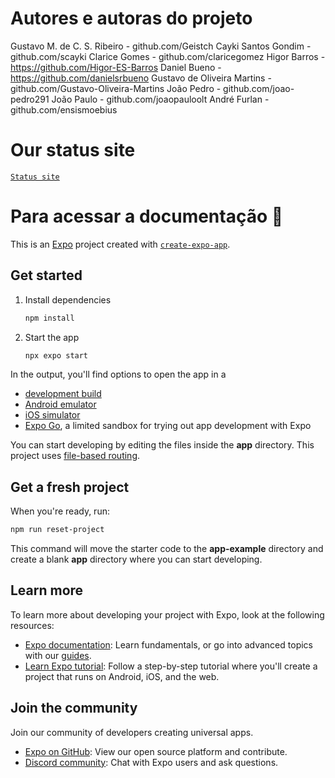 # Autores e autoras do projeto
Gustavo M. de C. S. Ribeiro - github.com/Geistch
Cayki Santos Gondim - github.com/scayki
Clarice Gomes - github.com/claricegomez
Higor Barros - https://github.com/Higor-ES-Barros
Daniel Bueno - https://github.com/danielsrbueno
Gustavo de Oliveira Martins - github.com/Gustavo-Oliveira-Martins
João Pedro - github.com/joao-pedro291
João Paulo - github.com/joaopauloolt
André Furlan - github.com/ensismoebius

# Our status site

[`Status site`](https://ensismoebius.github.io/projetoDsTardeTurmaAB/participacao.html)

# Para acessar a documentação 👋

This is an [Expo](https://expo.dev) project created with [`create-expo-app`](https://www.npmjs.com/package/create-expo-app).

## Get started

1. Install dependencies

   ```bash
   npm install
   ```

2. Start the app

   ```bash
   npx expo start
   ```

In the output, you'll find options to open the app in a

- [development build](https://docs.expo.dev/develop/development-builds/introduction/)
- [Android emulator](https://docs.expo.dev/workflow/android-studio-emulator/)
- [iOS simulator](https://docs.expo.dev/workflow/ios-simulator/)
- [Expo Go](https://expo.dev/go), a limited sandbox for trying out app development with Expo

You can start developing by editing the files inside the **app** directory. This project uses [file-based routing](https://docs.expo.dev/router/introduction).

## Get a fresh project

When you're ready, run:

```bash
npm run reset-project
```

This command will move the starter code to the **app-example** directory and create a blank **app** directory where you can start developing.

## Learn more

To learn more about developing your project with Expo, look at the following resources:

- [Expo documentation](https://docs.expo.dev/): Learn fundamentals, or go into advanced topics with our [guides](https://docs.expo.dev/guides).
- [Learn Expo tutorial](https://docs.expo.dev/tutorial/introduction/): Follow a step-by-step tutorial where you'll create a project that runs on Android, iOS, and the web.

## Join the community

Join our community of developers creating universal apps.

- [Expo on GitHub](https://github.com/expo/expo): View our open source platform and contribute.
- [Discord community](https://chat.expo.dev): Chat with Expo users and ask questions.
